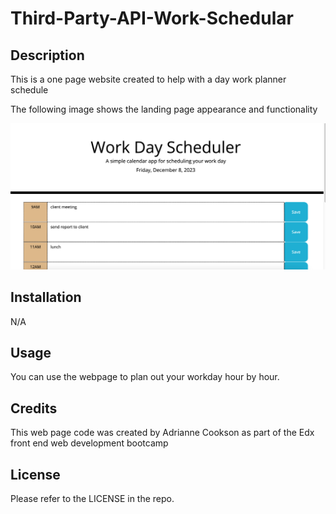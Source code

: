 # Third-Party-API-Work-Schedular

## Description

This is a one page website created to help with a day work planner schedule

The following image shows the landing page appearance and functionality

![An image of the portfolio website landing page appearance and functionality.](/images/workday_app_screenshot.png)


## Installation

N/A

## Usage

You can use the webpage to plan out your workday hour by hour.

## Credits

This web page code was created by Adrianne Cookson as part of the Edx front end web development bootcamp

## License

Please refer to the LICENSE in the repo.

